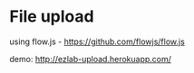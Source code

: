 File upload
=======

using flow.js - https://github.com/flowjs/flow.js

demo: http://ezlab-upload.herokuapp.com/

